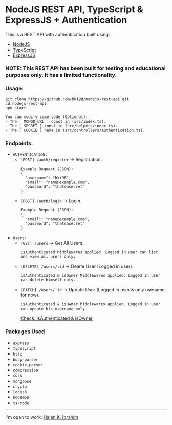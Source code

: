 # NodeJS REST API, TypeScript & ExpressJS + Authentication

This is a REST API with authentication built using:

- [NodeJS](https://nodejs.org/)
- [TypeScript](https://www.typescriptlang.org/)
- [ExpressJS](https://expressjs.com/)

### NOTE: This REST API has been built for testing and educational purposes only. It has a limited functionality.

### Usage:
```
git clone https://github.com/hki98/nodejs-rest-api.git
cd nodejs-rest-api
npm start

You can modify some code (Optional):
- The [ MONGO_URL ] const in (src/index.ts).
- The [ SECRET ] const in (src/helpers/index.ts).
- The [ COOKIE ] name in (src/controllers/authentication.ts).
```

### Endpoints:
- `AUTHENTICATION:`
  - `[POST] /auth/register` -> Registration.
    ```
    Example Request (JSON):
    {
      "username": "hki98",
      "email": "name@example.com",
      "password": "thatsasecret"
    }
    ```
  - `[POST] /auth/login` -> Login.
    ```
    Example Request (JSON):
    {
      "email": "name@example.com",
      "password": "thatsasecret"
    }
    ```
- `Users:`
  - `[GET] /users` -> Get All Users.
    ```
    isAuthenticated Middlewares applied. Logged in user can list and view all users only.
    ```
  - `[DELETE] /users/:id` -> Delete User (Logged in user).
    ```
    isAuthenticated & isOwner Middlewares applied. Logged in user can delete himself only.
    ```
  - `[PATCH] /users/:id` -> Update User (Logged in user & only usename for now).
    ```
    isAuthenticated & isOwner Middlewares applied. Logged in user can update his username only.
    ```
    [Check: isAuthenticated & isOwner](src/middlewares/index.ts)
    
### Packages Used
- ``` express ```
- ``` typescript ```
- ``` http ```
- ``` body-parser ```
- ``` cookie-parser ```
- ``` compression ```
- ``` cors ```
- ``` mongoose ```
- ``` crypto ```
- ``` lodash ```
- ``` nodemon ```
- ``` ts-node ```

---
I'm open to work: [Haian K. Ibrahim](https://linkedin.com/in/haian-k-ibrahim)

